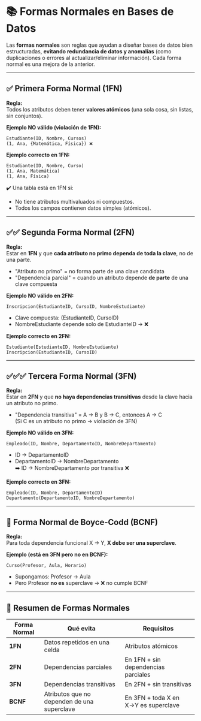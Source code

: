 # 📚 Formas Normales en Bases de Datos

Las **formas normales** son reglas que ayudan a diseñar bases de datos bien estructuradas, **evitando redundancia de datos y anomalías** (como duplicaciones o errores al actualizar/eliminar información). Cada forma normal es una mejora de la anterior.

---

## ✅ Primera Forma Normal (1FN)

**Regla:**  
Todos los atributos deben tener **valores atómicos** (una sola cosa, sin listas, sin conjuntos).

**Ejemplo NO válido (violación de 1FN):**
```plaintext
Estudiante(ID, Nombre, Cursos)
(1, Ana, {Matemática, Física}) ❌
```

**Ejemplo correcto en 1FN:**
```plaintext
Estudiante(ID, Nombre, Curso)
(1, Ana, Matemática)
(1, Ana, Física)
```

✔️ Una tabla está en 1FN si:
- No tiene atributos multivaluados ni compuestos.
- Todos los campos contienen datos simples (atómicos).

---

## ✅✅ Segunda Forma Normal (2FN)

**Regla:**  
Estar en **1FN** y que **cada atributo no primo dependa de toda la clave**, no de una parte.

- "Atributo no primo" = no forma parte de una clave candidata  
- "Dependencia parcial" = cuando un atributo depende **de parte** de una clave compuesta

**Ejemplo NO válido en 2FN:**
```plaintext
Inscripcion(EstudianteID, CursoID, NombreEstudiante)
```

- Clave compuesta: (EstudianteID, CursoID)
- NombreEstudiante depende solo de EstudianteID → ❌

**Ejemplo correcto en 2FN:**
```plaintext
Estudiante(EstudianteID, NombreEstudiante)
Inscripcion(EstudianteID, CursoID)
```

---

## ✅✅✅ Tercera Forma Normal (3FN)

**Regla:**  
Estar en **2FN** y que **no haya dependencias transitivas** desde la clave hacia un atributo no primo.

- "Dependencia transitiva" = A → B y B → C, entonces A → C  
(Si C es un atributo no primo → violación de 3FN)

**Ejemplo NO válido en 3FN:**
```plaintext
Empleado(ID, Nombre, DepartamentoID, NombreDepartamento)
```

- ID → DepartamentoID  
- DepartamentoID → NombreDepartamento  
➡️ ID → NombreDepartamento por transitiva ❌

**Ejemplo correcto en 3FN:**
```plaintext
Empleado(ID, Nombre, DepartamentoID)
Departamento(DepartamentoID, NombreDepartamento)
```

---

## 🌟 Forma Normal de Boyce-Codd (BCNF)

**Regla:**  
Para toda dependencia funcional X → Y, **X debe ser una superclave**.

**Ejemplo (está en 3FN pero no en BCNF):**
```plaintext
Curso(Profesor, Aula, Horario)
```

- Supongamos: Profesor → Aula  
- Pero Profesor **no es** superclave → ❌ no cumple BCNF

---

## 🧠 Resumen de Formas Normales

| Forma Normal | Qué evita                    | Requisitos                            |
|--------------|------------------------------|----------------------------------------|
| **1FN**      | Datos repetidos en una celda | Atributos atómicos                     |
| **2FN**      | Dependencias parciales       | En 1FN + sin dependencias parciales    |
| **3FN**      | Dependencias transitivas     | En 2FN + sin transitivas               |
| **BCNF**     | Atributos que no dependen de una superclave | En 3FN + toda X en X→Y es superclave |




